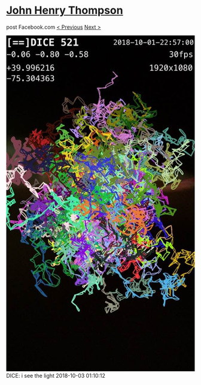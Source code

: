# [John Henry Thompson](../README.md)
post Facebook.com
[< Previous](2018-10-03-1.md) [Next >](2018-10-02-1.md)

[![](../media/2018-10-03/Timeline-Photos-DICE-i-see-the-light.jpg)](../README.md)
DICE: i see the light
2018-10-03 01:10:12